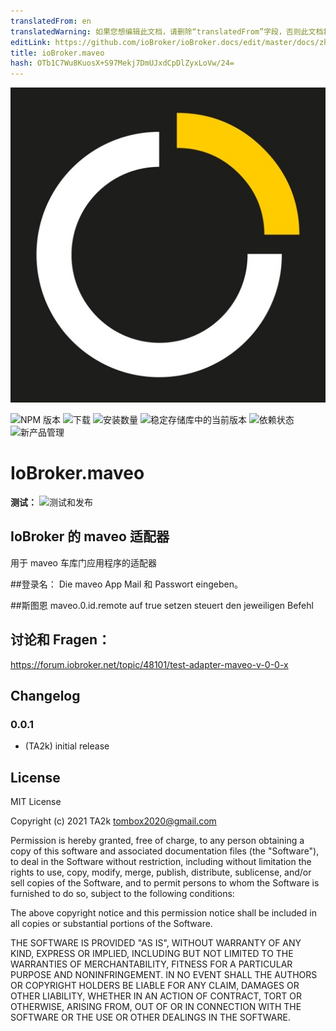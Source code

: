 ```yaml
---
translatedFrom: en
translatedWarning: 如果您想编辑此文档，请删除“translatedFrom”字段，否则此文档将再次自动翻译
editLink: https://github.com/ioBroker/ioBroker.docs/edit/master/docs/zh-cn/adapterref/iobroker.maveo/README.md
title: ioBroker.maveo
hash: OTb1C7Wu8KuosX+S97Mekj7DmUJxdCpDlZyxLoVw/24=
---
```

![标识](../../../en/adapterref/iobroker.maveo/admin/maveo.png)

![NPM 版本](https://img.shields.io/npm/v/iobroker.maveo.svg)
![下载](https://img.shields.io/npm/dm/iobroker.maveo.svg)
![安装数量](https://iobroker.live/badges/maveo-installed.svg)
![稳定存储库中的当前版本](https://iobroker.live/badges/maveo-stable.svg)
![依赖状态](https://img.shields.io/david/TA2k/iobroker.maveo.svg)
![新产品管理](https://nodei.co/npm/iobroker.maveo.png?downloads=true)

# IoBroker.maveo
**测试：** ![测试和发布](https://github.com/TA2k/ioBroker.maveo/workflows/Test%20and%20Release/badge.svg)

## IoBroker 的 maveo 适配器
用于 maveo 车库门应用程序的适配器

##登录名：
Die maveo App Mail 和 Passwort eingeben。

##斯图恩
maveo.0.id.remote auf true setzen steuert den jeweiligen Befehl

## 讨论和 Fragen：
https://forum.iobroker.net/topic/48101/test-adapter-maveo-v-0-0-x

## Changelog

### 0.0.1
* (TA2k) initial release

## License
MIT License

Copyright (c) 2021 TA2k <tombox2020@gmail.com>

Permission is hereby granted, free of charge, to any person obtaining a copy
of this software and associated documentation files (the "Software"), to deal
in the Software without restriction, including without limitation the rights
to use, copy, modify, merge, publish, distribute, sublicense, and/or sell
copies of the Software, and to permit persons to whom the Software is
furnished to do so, subject to the following conditions:

The above copyright notice and this permission notice shall be included in all
copies or substantial portions of the Software.

THE SOFTWARE IS PROVIDED "AS IS", WITHOUT WARRANTY OF ANY KIND, EXPRESS OR
IMPLIED, INCLUDING BUT NOT LIMITED TO THE WARRANTIES OF MERCHANTABILITY,
FITNESS FOR A PARTICULAR PURPOSE AND NONINFRINGEMENT. IN NO EVENT SHALL THE
AUTHORS OR COPYRIGHT HOLDERS BE LIABLE FOR ANY CLAIM, DAMAGES OR OTHER
LIABILITY, WHETHER IN AN ACTION OF CONTRACT, TORT OR OTHERWISE, ARISING FROM,
OUT OF OR IN CONNECTION WITH THE SOFTWARE OR THE USE OR OTHER DEALINGS IN THE
SOFTWARE.